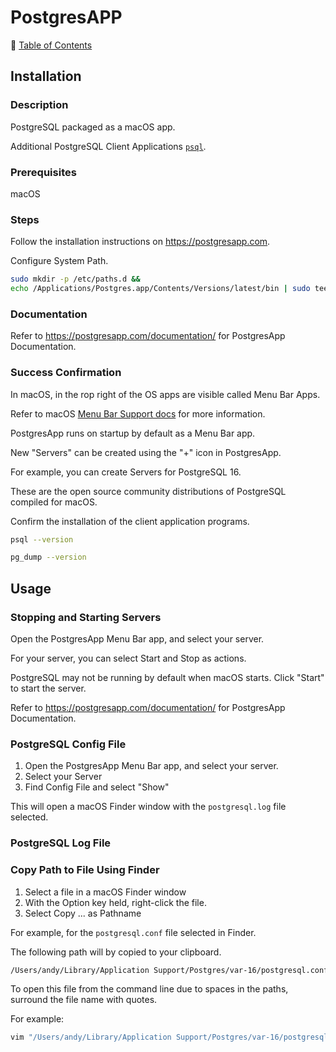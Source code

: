 # PostgresAPP

📁 [Table of Contents](README.md)

## Installation

### Description

PostgreSQL packaged as a macOS app.

Additional PostgreSQL Client Applications [`psql`](https://www.postgresql.org/docs/current/reference-client.html).

### Prerequisites

macOS

### Steps

Follow the installation instructions on <https://postgresapp.com>.

Configure System Path.

```sh
sudo mkdir -p /etc/paths.d &&
echo /Applications/Postgres.app/Contents/Versions/latest/bin | sudo tee /etc/paths.d/postgresapp
```

### Documentation

Refer to <https://postgresapp.com/documentation/> for PostgresApp Documentation.

### Success Confirmation

In macOS, in the rop right of the OS apps are visible called Menu Bar Apps.

Refer to macOS [Menu Bar Support docs](https://support.apple.com/guide/mac-help/whats-in-the-menu-bar-mchlp1446/mac#:~:text=The%20menu%20bar%20runs%20along,the%20top%20of%20the%20screen.) for more information.

PostgresApp runs on startup by default as a Menu Bar app.

New "Servers" can be created using the "+" icon in PostgresApp.

For example, you can create Servers for PostgreSQL 16.

These are the open source community distributions of PostgreSQL compiled for macOS.

Confirm the installation of the client application programs.


```sh
psql --version

pg_dump --version
```

## Usage

### Stopping and Starting Servers

Open the PostgresApp Menu Bar app, and select your server.

For your server, you can select Start and Stop as actions.

PostgreSQL may not be running by default when macOS starts. Click "Start" to start the server.

Refer to <https://postgresapp.com/documentation/> for PostgresApp Documentation.

### PostgreSQL Config File

1. Open the PostgresApp Menu Bar app, and select your server.
1. Select your Server
1. Find Config File and select "Show"

This will open a macOS Finder window with the `postgresql.log` file selected.


### PostgreSQL Log File

### Copy Path to File Using Finder

1. Select a file in a macOS Finder window
1. With the Option key held, right-click the file.
1. Select Copy ... as Pathname

For example, for the `postgresql.conf` file selected in Finder.

The following path will by copied to your clipboard.

```sh
/Users/andy/Library/Application Support/Postgres/var-16/postgresql.conf
```

To open this file from the command line due to spaces in the paths, surround the file name with quotes.

For example:

```sh
vim "/Users/andy/Library/Application Support/Postgres/var-16/postgresql.conf"
```
